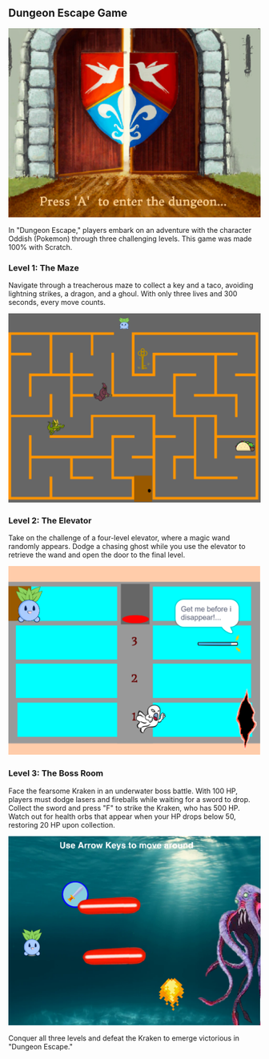 ## Dungeon Escape Game

![Dungeon Escape Entrance](assets/dungeon.png)

In "Dungeon Escape," players embark on an adventure with the character Oddish (Pokemon) through three challenging levels. This game was made 100% with Scratch.

### Level 1: The Maze
Navigate through a treacherous maze to collect a key and a taco, avoiding lightning strikes, a dragon, and a ghoul. With only three lives and 300 seconds, every move counts.

![Level 1: The Maze](assets/maze.png)

### Level 2: The Elevator
Take on the challenge of a four-level elevator, where a magic wand randomly appears. Dodge a chasing ghost while you use the elevator to retrieve the wand and open the door to the final level.

![Level 2: The Elevator](assets/elevator.png)

### Level 3: The Boss Room
Face the fearsome Kraken in an underwater boss battle. With 100 HP, players must dodge lasers and fireballs while waiting for a sword to drop. Collect the sword and press "F" to strike the Kraken, who has 500 HP. Watch out for health orbs that appear when your HP drops below 50, restoring 20 HP upon collection.

![Level 3: The Boss Room](assets/boss.png)

Conquer all three levels and defeat the Kraken to emerge victorious in "Dungeon Escape."
